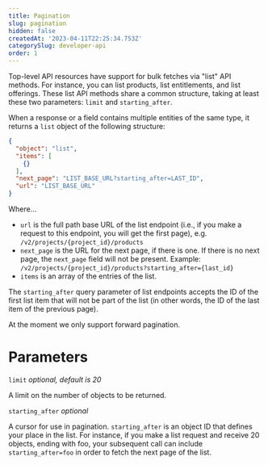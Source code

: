 ```yaml
---
title: Pagination
slug: pagination
hidden: false
createdAt: '2023-04-11T22:25:34.753Z'
categorySlug: developer-api
order: 1
---
```

Top-level API resources have support for bulk fetches via "list" API methods. For instance, you can list products, list entitlements, and list offerings. These list API methods share a common structure, taking at least these two parameters: `limit` and `starting_after`.

When a response or a field contains multiple entities of the same type, it returns a `list` object of the following structure:

```json JSON
{
  "object": "list",
  "items": [
    {}
  ],
  "next_page": "LIST_BASE_URL?starting_after=LAST_ID",
  "url": "LIST_BASE_URL"
}
```



Where…

- `url` is the full path base URL of the list endpoint (i.e., if you make a request to this endpoint, you will get the first page), e.g. `/v2/projects/{project_id}/products`
- `next_page` is the URL for the next page, if there is one. If there is no next page, the `next_page` field will not be present. Example: `/v2/projects/{project_id}/products?starting_after={last_id}`
- `items` is an array of the entries of the list.

The `starting_after` query parameter of list endpoints accepts the ID of the first list item that will not be part of the list (in other words, the ID of the last item of the previous page).

At the moment we only support forward pagination.

# Parameters

`limit` _optional, default is 20_

A limit on the number of objects to be returned.

`starting_after` _optional_

A cursor for use in pagination. `starting_after` is an object ID that defines your place in the list. For instance, if you make a list request and receive 20 objects, ending with foo, your subsequent call can include `starting_after=foo` in order to fetch the next page of the list.